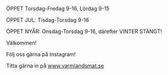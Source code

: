 ÖPPET Torsdag-Fredag 9-16, Lördag 9-15

ÖPPET JUL: Tisdag-Torsdag 9-16

ÖPPET NYÅR: Onsdag-Torsdag 9-16, därefter VINTER STÄNGT!

Välkommen!

Följ oss gärna på Instagram!

Titta gärna in på www.varmlandsmat.se

